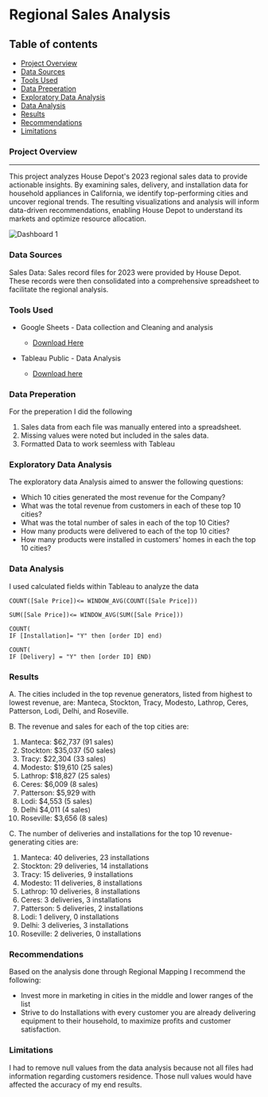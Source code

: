 # Regional Sales Analysis

## Table of contents
   - [Project Overview](#project-overview)
   - [Data Sources](#data-sources)
   - [Tools Used](#tools-used)
   - [Data Preperation](#data-preperation)
   - [Exploratory Data Analysis](#exploratory-data-analysis)
   - [Data Analysis](#data-analysis)
   - [Results](#results)
   - [Recommendations](#recommendations)
   - [Limitations](#limitations)

### Project Overview
---
This project analyzes House Depot's 2023 regional sales data to provide actionable insights. By examining sales, delivery, and installation data for household appliances in California, we identify top-performing cities and uncover regional trends. The resulting visualizations and analysis will inform data-driven recommendations, enabling House Depot to understand its markets and  optimize resource allocation.

![Dashboard 1](https://github.com/user-attachments/assets/eee21768-0e8d-4a27-802f-24a5c673ac27)


### Data Sources

Sales Data: Sales record files for 2023 were provided by House Depot. These records were then consolidated into a comprehensive spreadsheet to facilitate the regional analysis.

### Tools Used

- Google Sheets - Data collection and Cleaning and analysis
   - [Download Here](https://github.com/BrandonDuenas/House-Depot-Sales-by-Region/blob/main/House%20Depot%20Regional%20-%20Sheet1.csv)

- Tableau Public - Data Analysis
   - [Download here](https://public.tableau.com/views/HousedepotsalesbyRegion/Dashboard1?:language=en-US&:sid=&:redirect=auth&:display_count=n&:origin=viz_share_link)

### Data Preperation

For the preperation I did the following
1. Sales data from each file was manually entered into a spreadsheet.
2. Missing values were noted but included in the sales data.
3. Formatted Data to work seemless with Tableau
   
### Exploratory Data Analysis

The exploratory data Analysis aimed to answer the following questions:

- Which 10 cities generated the most revenue for the Company?
- What was the total revenue from customers in each of these top 10 cities?
- What was the total number of sales in each of the top 10 Cities?
- How many products were delivered to each of the top 10 cities?
- How many products were installed in customers' homes in each the top 10 cities?

### Data Analysis

 I used calculated fields within Tableau to analyze the data
   ``` Tableau
COUNT([Sale Price])<= WINDOW_AVG(COUNT([Sale Price]))
```
  ``` Tableau
SUM([Sale Price])<= WINDOW_AVG(SUM([Sale Price]))
```
``` Tableau
COUNT(
IF [Installation]= "Y" then [order ID] end)
```
``` Tableau
COUNT(
IF [Delivery] = "Y" then [order ID] END)
```

### Results

A. The cities included in the top revenue generators, listed from highest to lowest revenue, are:  Manteca, Stockton, Tracy, Modesto, Lathrop, Ceres, Patterson, Lodi, Delhi, and Roseville.

B. The revenue and sales for each of the top cities are:
   1. Manteca: $62,737 (91 sales)
   2. Stockton: $35,037 (50 sales)
   3. Tracy: $22,304 (33 sales)
   4. Modesto: $19,610 (25 sales)
   5. Lathrop: $18,827 (25 sales)
   6. Ceres: $6,009 (8 sales)
   7. Patterson: $5,929 with
   8. Lodi: $4,553 (5 sales)
   9. Delhi $4,011 (4 sales)
   10. Roseville: $3,656 (8 sales)

C. The number of deliveries and installations for the top 10 revenue-generating cities are: 
   1. Manteca: 40 deliveries, 23 installations
   2. Stockton: 29 deliveries, 14 installations
   3. Tracy: 15 deliveries, 9 installations
   4. Modesto: 11 deliveries, 8 installations
   5. Lathrop: 10 deliveries, 8 installations
   6. Ceres: 3 deliveries, 3 installations
   7. Patterson: 5 deliveries, 2 installations
   8. Lodi: 1 delivery, 0 installations
   9. Delhi: 3 deliveries, 3 installations
   10. Roseville: 2 deliveries, 0 installations

### Recommendations
Based on the analysis done through Regional Mapping I recommend the following:

- Invest more in marketing in cities in the middle and lower ranges of the list
- Strive to do Installations with every customer you are already delivering equipment to their household, to maximize profits and customer satisfaction.

### Limitations 

I had to remove null values  from the data analysis because not all files had information regarding customers residence. Those null values would have affected the accuracy of my end results.



